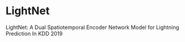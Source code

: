 # LightNet
LightNet: A Dual Spatiotemporal Encoder Network Model for Lightning Prediction In KDD 2019
